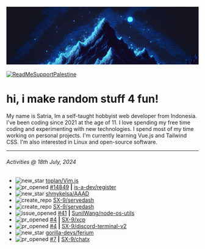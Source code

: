 ![](banner.png)

[![ReadMeSupportPalestine](https://github.com/Safouene1/support-palestine-banner/blob/master/banner-support.svg)](https://github.com/Safouene1/support-palestine-banner)

# hi, i make random stuff 4 fun!

My name is Satria, Im a self-taught hobbyist web developer from Indonesia. I've been coding since 2021 at the age of 11. I love spending my free time coding and experimenting with new technologies. I spend most of my time working on personal projects. I'm currently learning Vue.js and Tailwind CSS. I'm also interested in Linux and open-source software.

---

<!--RECENT_ACTIVITY:last_update-->
###### Activities @ 18th July, 2024
<!--RECENT_ACTIVITY:last_update_end-->

<!--RECENT_ACTIVITY:start-->
- ![new_star](https://cdn.jsdelivr.net/gh/Readme-Workflows/Readme-Icons@main/icons/octicons/StarredRepositoryYellow.svg) [toplan/Vim.js](https://github.com/toplan/Vim.js)<br>
- ![pr_opened](https://cdn.jsdelivr.net/gh/Readme-Workflows/Readme-Icons@main/icons/octicons/PullRequestOpened.svg) [#14849](https://github.com/is-a-dev/register/pull/14849) **|** [is-a-dev/register](https://github.com/is-a-dev/register)<br>
- ![new_star](https://cdn.jsdelivr.net/gh/Readme-Workflows/Readme-Icons@main/icons/octicons/StarredRepositoryYellow.svg) [shmykelsa/AAAD](https://github.com/shmykelsa/AAAD)<br>
- ![create_repo](https://cdn.jsdelivr.net/gh/Readme-Workflows/Readme-Icons@main/icons/octicons/Repository.svg) [SX-9/servedash](https://github.com/SX-9/servedash)<br>
- ![create_repo](https://cdn.jsdelivr.net/gh/Readme-Workflows/Readme-Icons@main/icons/octicons/Repository.svg) [SX-9/servedash](https://github.com/SX-9/servedash)<br>
- ![issue_opened](https://cdn.jsdelivr.net/gh/Readme-Workflows/Readme-Icons@main/icons/octicons/IssueOpened.svg) [#41](https://github.com/SunilWang/node-os-utils/issues/41) **|** [SunilWang/node-os-utils](https://github.com/SunilWang/node-os-utils)<br>
- ![pr_opened](https://cdn.jsdelivr.net/gh/Readme-Workflows/Readme-Icons@main/icons/octicons/PullRequestOpened.svg) [#4](https://github.com/SX-9/xcp/pull/4) **|** [SX-9/xcp](https://github.com/SX-9/xcp)<br>
- ![pr_opened](https://cdn.jsdelivr.net/gh/Readme-Workflows/Readme-Icons@main/icons/octicons/PullRequestOpened.svg) [#4](https://github.com/SX-9/discord-terminal-v2/pull/4) **|** [SX-9/discord-terminal-v2](https://github.com/SX-9/discord-terminal-v2)<br>
- ![new_star](https://cdn.jsdelivr.net/gh/Readme-Workflows/Readme-Icons@main/icons/octicons/StarredRepositoryYellow.svg) [gorilla-devs/ferium](https://github.com/gorilla-devs/ferium)<br>
- ![pr_opened](https://cdn.jsdelivr.net/gh/Readme-Workflows/Readme-Icons@main/icons/octicons/PullRequestOpened.svg) [#7](https://github.com/SX-9/chatx/pull/7) **|** [SX-9/chatx](https://github.com/SX-9/chatx)<br>
<!--RECENT_ACTIVITY:end-->
